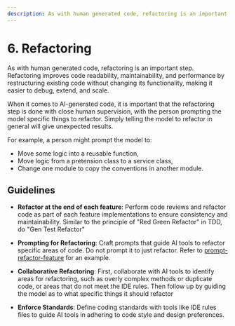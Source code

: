 ```yaml
---
description: As with human generated code, refactoring is an important step. Refactoring improves code readability, maintainability, and performance by restructuring existing code without changing its functionality.
---
```


# 6. Refactoring

As with human generated code, refactoring is an important step. Refactoring improves code readability, maintainability, and performance by restructuring existing code without changing its functionality, making it easier to debug, extend, and scale.

When it comes to AI-generated code, it is important that the refactoring step is done with close human supervision, with the person prompting the model specific things to refactor. Simply telling the model to refactor in general will give unexpected results.

For example, a person might prompt the model to:

- Move some logic into a reusable function,
- Move logic from a pretension class to a service class,
- Change one module to copy the conventions in another module.

## Guidelines

- **Refactor at the end of each feature**: Perform code reviews and refactor code as part of each feature implementations to ensure consistency and maintainability. Similar to the principle of "Red Green Refactor" in TDD, do "Gen Test Refactor"

- **Prompting for Refactoring**: Craft prompts that guide AI tools to refactor specific areas of code. Do not prompt it to just refactor.  Refer to [prompt-refactor-feature](../../prompt-library/development/prompt-refactor-feature.md) for an example.

- **Collaborative Refactoring**: First, collaborate with AI tools to identify areas for refactoring, such as overly complex methods or duplicate code, or areas that do not meet the IDE rules. Then follow up by guiding the model as to what specific things it should refactor 

- **Enforce Standards**: Define coding standards with tools like IDE rules files to guide AI tools in adhering to code style and design preferences. 